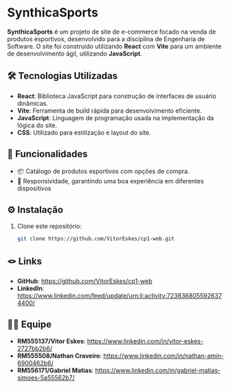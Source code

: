 # SynthicaSports

**SynthicaSports** é um projeto de site de e-commerce focado na venda de produtos esportivos, desenvolvido para a disciplina de Engenharia de Software. O site foi construído utilizando **React** com **Vite** para um ambiente de desenvolvimento ágil, utilizando **JavaScript**.

## 🛠 Tecnologias Utilizadas

- **React**: Biblioteca JavaScript para construção de interfaces de usuário dinâmicas.
- **Vite**: Ferramenta de build rápida para desenvolvimento eficiente.
- **JavaScript**: Linguagem de programação usada na implementação da lógica do site.
- **CSS**: Utilizado para estilização e layout do site.

## 🚀 Funcionalidades

- 📦 Catálogo de produtos esportivos com opções de compra.
- 📱 Responsividade, garantindo uma boa experiência em diferentes dispositivos

## ⚙️ Instalação

1. Clone este repositório:
   ```bash
   git clone https://github.com/VitorEskes/cp1-web.git

## 🪢 Links
- **GitHub**: https://github.com/VitorEskes/cp1-web
- **LinkedIn**:  https://www.linkedin.com/feed/update/urn:li:activity:7238368055926374400/

## 🤝🏻 Equipe 
- **RM555137/Vitor Eskes**: https://www.linkedin.com/in/vitor-eskes-2727bb2b6/
- **RM555508/Nathan Craveiro**: https://www.linkedin.com/in/nathan-amin-6900462b6/
- **RM556171/Gabriel Matias**: https://www.linkedin.com/in/gabriel-matias-simoes-5a55562b7/
